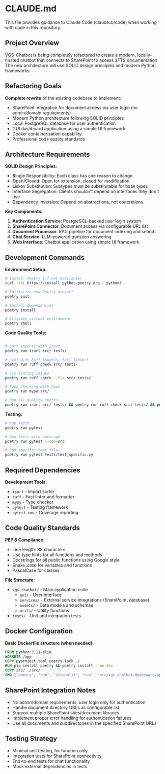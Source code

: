 # CLAUDE.md

This file provides guidance to Claude Code (claude.ai/code) when working with code in this repository.

## Project Overview

VGS-Chatbot is being completely refactored to create a modern, locally-hosted chatbot that connects to SharePoint to access 2FTS documentation. The new architecture will use SOLID design principles and modern Python frameworks.

## Refactoring Goals

**Complete rewrite** of the existing codebase to implement:

- SharePoint integration for document access via user login (no admin/domain requirements)
- Modern Python architecture following SOLID principles
- Local PostgreSQL database for user authentication
- GUI dashboard application using a simple UI framework
- Docker containerisation capability
- Professional code quality standards

## Architecture Requirements

**SOLID Design Principles:**

- **S**ingle Responsibility: Each class has one reason to change
- **O**pen/Closed: Open for extension, closed for modification
- **L**iskov Substitution: Subtypes must be substitutable for base types
- **I**nterface Segregation: Clients shouldn't depend on interfaces they don't use
- **D**ependency Inversion: Depend on abstractions, not concretions

**Key Components:**

1. **Authentication Service**: PostgreSQL-backed user login system
2. **SharePoint Connector**: Document access via configurable URL list
3. **Document Processor**: RAG pipeline for document indexing and search
4. **Chat Service**: LLM-powered question answering
5. **Web Interface**: Chatbot application using simple UI framework

## Development Commands

**Environment Setup:**

```bash
# Install Poetry (if not available)
curl -sSL https://install.python-poetry.org | python3 -

# Initialize new Poetry project
poetry init

# Install dependencies
poetry install

# Activate virtual environment
poetry shell
```

**Code Quality Tools:**

```bash

# Sort imports with isort
poetry run isort src/ tests/

# Lint with Ruff (modern, fast linter)
poetry run ruff check src/ tests/

# Fix linting issues
poetry run ruff check --fix src/ tests/

# Type checking with mypy
poetry run mypy src/

# Run all quality checks
poetry run isort src/ tests/ && poetry run ruff check src/ tests/ && poetry run mypy src/
```

**Testing:**

```bash
# Run tests
poetry run pytest

# Run tests with coverage
poetry run pytest --cov=src

# Run specific test file
poetry run pytest tests/test_specific.py
```

## Required Dependencies

**Development Tools:**

- `isort` - Import sorter
- `ruff` - Fast linter and formatter
- `mypy` - Type checker
- `pytest` - Testing framework
- `pytest-cov` - Coverage reporting

## Code Quality Standards

**PEP 8 Compliance:**

- Line length: 88 characters
- Use type hints for all functions and methods
- Docstrings for all public functions using Google style
- Snake_case for variables and functions
- PascalCase for classes

**File Structure:**

- `vgs_chatbot/` - Main application code
  - `gui/` - User interface
  - `services/` - External service integrations (SharePoint, database)
  - `models/` - Data models and schemas
  - `utils/` - Utility functions
- `tests/` - Unit and integration tests

## Docker Configuration

**Basic Dockerfile structure (when needed):**

```dockerfile
FROM python:3.11-slim
WORKDIR /app
COPY pyproject.toml poetry.lock ./
RUN pip install poetry && poetry install --no-dev
COPY src/ ./src/
CMD ["poetry", "run", "streamlit", "run", "src/vgs_chatbot/dashboard/app.py"]
```

## SharePoint Integration Notes

- No admin/domain requirements, user login only for authentication
- Handle document directory URLs as configurable list
- Support multiple SharePoint sites/document libraries
- Implement proper error handling for authentication failures
- Use all documents and subdirectories in the specified SharePoint URLs

## Testing Strategy

- Minimal unit testing, for function only
- Integration tests for SharePoint connectivity
- End-to-end tests for chat functionality
- Mock external dependencies in tests
